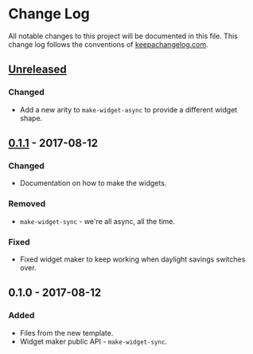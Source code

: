 # Change Log
All notable changes to this project will be documented in this file. This change log follows the conventions of [keepachangelog.com](http://keepachangelog.com/).

## [Unreleased]
### Changed
- Add a new arity to `make-widget-async` to provide a different widget shape.

## [0.1.1] - 2017-08-12
### Changed
- Documentation on how to make the widgets.

### Removed
- `make-widget-sync` - we're all async, all the time.

### Fixed
- Fixed widget maker to keep working when daylight savings switches over.

## 0.1.0 - 2017-08-12
### Added
- Files from the new template.
- Widget maker public API - `make-widget-sync`.

[Unreleased]: https://github.com/your-name/derivation-tree/compare/0.1.1...HEAD
[0.1.1]: https://github.com/your-name/derivation-tree/compare/0.1.0...0.1.1
